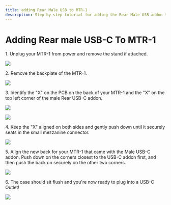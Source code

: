 ```yaml
---
title: adding Rear Male USB to MTR-1
description: Step by step tutorial for adding the Rear Male USB addon to the MTR-1.
---
```

# Adding Rear male USB-C To MTR-1

1\. Unplug your MTR-1 from power and remove the stand if attached.

![](../../../../assets/mtr-1-add-co2-pic-1.jpg)

2\. Remove the backplate of the MTR-1.

![](../../../../assets/mtr-1-add-co2-pic-4.jpg)

3\. Identify the "X" on the PCB on the back of your MTR-1 and the "X" on the top left corner of the male Rear USB-C addon.

![](assets/mtr-1-add-male-usb-pic-1.jpg)

![](assets/mtr-1-add-male-usb-pic-2.jpg)

4\. Keep the "X" aligned on both sides and gently push down until it securely seats in the small mezzanine connector.

![](assets/mtr-1-add-male-usb-pic-3.jpg)

5\. Align the new back for your MTR-1 that came with the Male USB-C addon. Push down on the corners closest to the USB-C addon first, and then push the back on securely on the other two corners.

![](assets/mtr-1-add-male-usb-pic-4.jpg)

6\. The case should sit flush and you're now ready to plug into a USB-C Outlet!

![](assets/mtr-1-add-male-usb-pic-5.jpg)